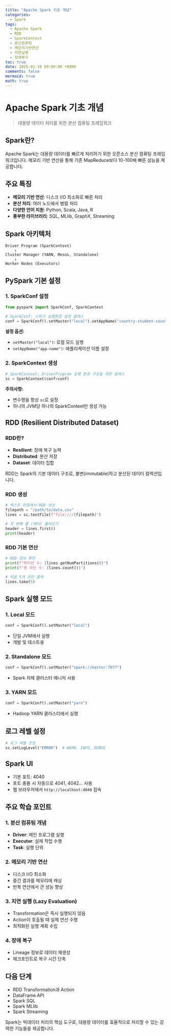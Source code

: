 ```yaml
---
title: "Apache Spark 기초 개념"
categories:
  - Spark
tags:
  - Apache Spark
  - RDD
  - SparkContext
  - 분산컴퓨팅
  - 메모리기반연산
  - 지연실행
  - 장애복구
toc: true
date: 2025-01-18 09:00:00 +0900
comments: false
mermaid: true
math: true
---
```


# Apache Spark 기초 개념
> 대용량 데이터 처리를 위한 분산 컴퓨팅 프레임워크

## Spark란?
Apache Spark는 대용량 데이터를 빠르게 처리하기 위한 오픈소스 분산 컴퓨팅 프레임워크입니다. 메모리 기반 연산을 통해 기존 MapReduce보다 10-100배 빠른 성능을 제공합니다.

## 주요 특징
- **메모리 기반 연산**: 디스크 I/O 최소화로 빠른 처리
- **분산 처리**: 여러 노드에서 병렬 처리
- **다양한 언어 지원**: Python, Scala, Java, R
- **풍부한 라이브러리**: SQL, MLlib, GraphX, Streaming

## Spark 아키텍처
```
Driver Program (SparkContext)
    ↓
Cluster Manager (YARN, Mesos, Standalone)
    ↓
Worker Nodes (Executors)
```

## PySpark 기본 설정

### 1. SparkConf 설정
```python
from pyspark import SparkConf, SparkContext

# SparkConf: 스파크 실행환경 설정 클래스
conf = SparkConf().setMaster("local").setAppName("country-student-count")
```

**설정 옵션:**
- `setMaster("local")`: 로컬 모드 실행
- `setAppName("app-name")`: 애플리케이션 이름 설정

### 2. SparkContext 생성
```python
# SparkContext: DriverProgram 실행 환경 구성을 위한 클래스
sc = SparkContext(conf=conf)
```

**주의사항:**
- 변수명을 항상 `sc`로 설정
- 하나의 JVM당 하나의 SparkContext만 생성 가능

## RDD (Resilient Distributed Dataset)

### RDD란?
- **Resilient**: 장애 복구 능력
- **Distributed**: 분산 저장
- **Dataset**: 데이터 집합

RDD는 Spark의 기본 데이터 구조로, 불변(immutable)하고 분산된 데이터 컬렉션입니다.

### RDD 생성
```python
# 텍스트 파일에서 RDD 생성
filepath = "/path/to/data.csv"
lines = sc.textFile(f"file:///{filepath}")

# 첫 번째 줄 (헤더) 불러오기
header = lines.first()
print(header)
```

### RDD 기본 연산
```python
# RDD 정보 확인
print(f"파티션 수: {lines.getNumPartitions()}")
print(f"총 라인 수: {lines.count()}")

# 처음 5개 라인 출력
lines.take(5)
```

## Spark 실행 모드

### 1. Local 모드
```python
conf = SparkConf().setMaster("local")
```
- 단일 JVM에서 실행
- 개발 및 테스트용

### 2. Standalone 모드
```python
conf = SparkConf().setMaster("spark://master:7077")
```
- Spark 자체 클러스터 매니저 사용

### 3. YARN 모드
```python
conf = SparkConf().setMaster("yarn")
```
- Hadoop YARN 클러스터에서 실행

## 로그 레벨 설정
```python
# 로그 레벨 조정
sc.setLogLevel("ERROR")  # WARN, INFO, DEBUG
```

## Spark UI
- 기본 포트: 4040
- 포트 충돌 시 자동으로 4041, 4042... 사용
- 웹 브라우저에서 `http://localhost:4040` 접속

## 주요 학습 포인트

### 1. 분산 컴퓨팅 개념
- **Driver**: 메인 프로그램 실행
- **Executor**: 실제 작업 수행
- **Task**: 실행 단위

### 2. 메모리 기반 연산
- 디스크 I/O 최소화
- 중간 결과를 메모리에 캐싱
- 반복 연산에서 큰 성능 향상

### 3. 지연 실행 (Lazy Evaluation)
- Transformation은 즉시 실행되지 않음
- Action이 호출될 때 실제 연산 수행
- 최적화된 실행 계획 수립

### 4. 장애 복구
- Lineage 정보로 데이터 재생성
- 체크포인트로 복구 시간 단축

## 다음 단계
- RDD Transformation과 Action
- DataFrame API
- Spark SQL
- Spark MLlib
- Spark Streaming

Spark는 빅데이터 처리의 핵심 도구로, 대용량 데이터를 효율적으로 처리할 수 있는 강력한 기능들을 제공합니다.
